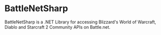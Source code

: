 # BattleNetSharp

BattleNetSharp is a .NET Library for accessing Blizzard's World of Warcraft, Diablo and Starcraft 2 Community APIs on Battle.net.
